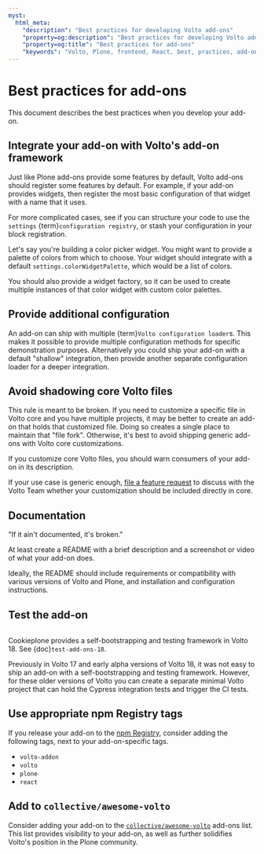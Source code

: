 ```yaml
---
myst:
  html_meta:
    "description": "Best practices for developing Volto add-ons"
    "property=og:description": "Best practices for developing Volto add-ons"
    "property=og:title": "Best practices for add-ons"
    "keywords": "Volto, Plone, frontend, React, best, practices, add-ons"
---
```


# Best practices for add-ons

This document describes the best practices when you develop your add-on.


## Integrate your add-on with Volto's add-on framework

Just like Plone add-ons provide some features by default, Volto add-ons should register some features by default.
For example, if your add-on provides widgets, then register the most basic configuration of that widget with a name that it uses.

For more complicated cases, see if you can structure your code to use the `settings` {term}`configuration registry`, or stash your configuration in your block registration.

Let's say you're building a color picker widget.
You might want to provide a palette of colors from which to choose.
Your widget should integrate with a default `settings.colorWidgetPalette`, which would be a list of colors.

You should also provide a widget factory, so it can be used to create multiple instances of that color widget with custom color palettes.


## Provide additional configuration

An add-on can ship with multiple {term}`Volto configuration loader`s.
This makes it possible to provide multiple configuration methods for specific demonstration purposes.
Alternatively you could ship your add-on with a default "shallow" integration, then provide another separate configuration loader for a deeper integration.


## Avoid shadowing core Volto files

This rule is meant to be broken.
If you need to customize a specific file in Volto core and you have multiple projects, it may be better to create an add-on that holds that customized file.
Doing so creates a single place to maintain that "file fork".
Otherwise, it's best to avoid shipping generic add-ons with Volto core customizations.

If you customize core Volto files, you should warn consumers of your add-on in its description.

If your use case is generic enough, [file a feature request](https://github.com/plone/volto/issues/new?template=2_feature_request.md) to discuss with the Volto Team whether your customization should be included directly in core.


## Documentation

"If it ain't documented, it's broken."

At least create a README with a brief description and a screenshot or video of what your add-on does.

Ideally, the README should include requirements or compatibility with various versions of Volto and Plone, and installation and configuration instructions.


## Test the add-on

```{versionadded} Volto 18.0.0-alpha.43
```

Cookieplone provides a self-bootstrapping and testing framework in Volto 18.
See {doc}`test-add-ons-18`.

Previously in Volto 17 and early alpha versions of Volto 18, it was not easy to ship an add-on with a self-bootstrapping and testing framework.
However, for these older versions of Volto you can create a separate minimal Volto project that can hold the Cypress integration tests and trigger the CI tests.


## Use appropriate npm Registry tags

If you release your add-on to the [npm Registry](https://www.npmjs.com/), consider adding the following tags, next to your add-on-specific tags.

-   `volto-addon`
-   `volto`
-   `plone`
-   `react`


## Add to `collective/awesome-volto`

Consider adding your add-on to the [`collective/awesome-volto`](https://github.com/collective/awesome-volto) add-ons list.
This list provides visibility to your add-on, as well as further solidifies Volto's position in the Plone community.
